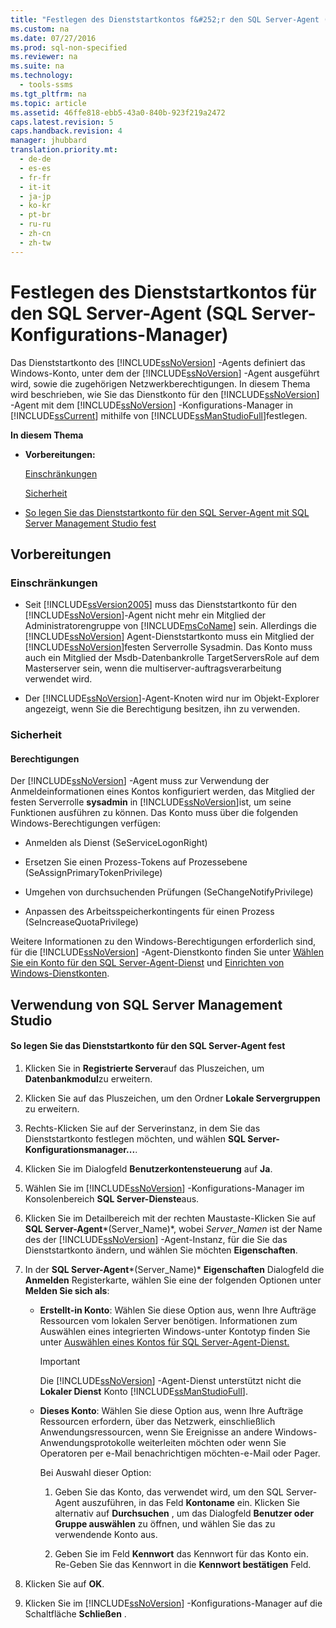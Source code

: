 ```yaml
---
title: "Festlegen des Dienststartkontos f&#252;r den SQL Server-Agent (SQL Server-Konfigurations-Manager)"
ms.custom: na
ms.date: 07/27/2016
ms.prod: sql-non-specified
ms.reviewer: na
ms.suite: na
ms.technology: 
  - tools-ssms
ms.tgt_pltfrm: na
ms.topic: article
ms.assetid: 46ffe818-ebb5-43a0-840b-923f219a2472
caps.latest.revision: 5
caps.handback.revision: 4
manager: jhubbard
translation.priority.mt: 
  - de-de
  - es-es
  - fr-fr
  - it-it
  - ja-jp
  - ko-kr
  - pt-br
  - ru-ru
  - zh-cn
  - zh-tw
---
```

# Festlegen des Dienststartkontos f&#252;r den SQL Server-Agent (SQL Server-Konfigurations-Manager)
Das Dienststartkonto des [!INCLUDE[ssNoVersion](../content/includes/ssNoVersion_md.md)] -Agents definiert das Windows-Konto, unter dem der [!INCLUDE[ssNoVersion](../content/includes/ssNoVersion_md.md)] -Agent ausgeführt wird, sowie die zugehörigen Netzwerkberechtigungen. In diesem Thema wird beschrieben, wie Sie das Dienstkonto für den [!INCLUDE[ssNoVersion](../content/includes/ssNoVersion_md.md)] -Agent mit dem [!INCLUDE[ssNoVersion](../content/includes/ssNoVersion_md.md)] -Konfigurations-Manager in [!INCLUDE[ssCurrent](../content/includes/ssCurrent_md.md)] mithilfe von [!INCLUDE[ssManStudioFull](../content/includes/ssManStudioFull_md.md)]festlegen.  
  
**In diesem Thema**  
  
-   **Vorbereitungen:**  
  
    [Einschränkungen](#Restrictions)  
  
    [Sicherheit](#Security)  
  
-   [So legen Sie das Dienststartkonto für den SQL Server-Agent mit SQL Server Management Studio fest](#SSMSProcedure)  
  
## <a name="BeforeYouBegin"></a>Vorbereitungen  
  
### <a name="Restrictions"></a>Einschränkungen  
  
-   Seit [!INCLUDE[ssVersion2005](../content/includes/ssVersion2005_md.md)] muss das Dienststartkonto für den [!INCLUDE[ssNoVersion](../content/includes/ssNoVersion_md.md)]-Agent nicht mehr ein Mitglied der Administratorengruppe von [!INCLUDE[msCoName](../content/includes/msCoName_md.md)] sein. Allerdings die [!INCLUDE[ssNoVersion](../content/includes/ssNoVersion_md.md)] Agent-Dienststartkonto muss ein Mitglied der [!INCLUDE[ssNoVersion](../content/includes/ssNoVersion_md.md)]festen Serverrolle Sysadmin. Das Konto muss auch ein Mitglied der Msdb-Datenbankrolle TargetServersRole auf dem Masterserver sein, wenn die multiserver-auftragsverarbeitung verwendet wird.  
  
-   Der [!INCLUDE[ssNoVersion](../content/includes/ssNoVersion_md.md)]-Agent-Knoten wird nur im Objekt-Explorer angezeigt, wenn Sie die Berechtigung besitzen, ihn zu verwenden.  
  
### <a name="Security"></a>Sicherheit  
  
#### <a name="Permissions"></a>Berechtigungen  
Der [!INCLUDE[ssNoVersion](../content/includes/ssNoVersion_md.md)] -Agent muss zur Verwendung der Anmeldeinformationen eines Kontos konfiguriert werden, das Mitglied der festen Serverrolle **sysadmin** in [!INCLUDE[ssNoVersion](../content/includes/ssNoVersion_md.md)]ist, um seine Funktionen ausführen zu können. Das Konto muss über die folgenden Windows-Berechtigungen verfügen:  
  
-   Anmelden als Dienst (SeServiceLogonRight)  
  
-   Ersetzen Sie einen Prozess\-Tokens auf Prozessebene (SeAssignPrimaryTokenPrivilege)  
  
-   Umgehen von durchsuchenden Prüfungen (SeChangeNotifyPrivilege)  
  
-   Anpassen des Arbeitsspeicherkontingents für einen Prozess (SeIncreaseQuotaPrivilege)  
  
Weitere Informationen zu den Windows-Berechtigungen erforderlich sind, für die [!INCLUDE[ssNoVersion](../content/includes/ssNoVersion_md.md)] -Agent-Dienstkonto finden Sie unter [Wählen Sie ein Konto für den SQL Server-Agent-Dienst](../content/Select-an-Account-for-the-SQL-Server-Agent-Service.md) und [Einrichten von Windows-Dienstkonten](assetId:///309b9dac-0b3a-4617-85ef-c4519ce9d014).  
  
## <a name="SSMSProcedure"></a>Verwendung von SQL Server Management Studio  
  
#### So legen Sie das Dienststartkonto für den SQL Server-Agent fest  
  
1.  Klicken Sie in **Registrierte Server**auf das Pluszeichen, um **Datenbankmodul**zu erweitern.  
  
2.  Klicken Sie auf das Pluszeichen, um den Ordner **Lokale Servergruppen** zu erweitern.  
  
3.  Rechts\-Klicken Sie auf der Serverinstanz, in dem Sie das Dienststartkonto festlegen möchten, und wählen **SQL Server-Konfigurationsmanager...**.  
  
4.  Klicken Sie im Dialogfeld **Benutzerkontensteuerung** auf **Ja**.  
  
5.  Wählen Sie im [!INCLUDE[ssNoVersion](../content/includes/ssNoVersion_md.md)] -Konfigurations-Manager im Konsolenbereich **SQL Server-Dienste**aus.  
  
6.  Klicken Sie im Detailbereich mit der rechten Maustaste\-Klicken Sie auf **SQL Server-Agent***(Server\_Name)*, wobei *Server\_Namen* ist der Name des der [!INCLUDE[ssNoVersion](../content/includes/ssNoVersion_md.md)] -Agent-Instanz, für die Sie das Dienststartkonto ändern, und wählen Sie möchten **Eigenschaften**.  
  
7.  In der **SQL Server-Agent***(Server\_Name)* **Eigenschaften** Dialogfeld die **Anmelden** Registerkarte, wählen Sie eine der folgenden Optionen unter **Melden Sie sich als**:  
  
    -   **Erstellt\-in Konto**: Wählen Sie diese Option aus, wenn Ihre Aufträge Ressourcen vom lokalen Server benötigen. Informationen zum Auswählen eines integrierten Windows\-unter Kontotyp finden Sie unter [Auswählen eines Kontos für SQL Server-Agent-Dienst.](http://msdn.microsoft.com/library/ms191543.aspx)  
  
        > [!IMPORTANT]  
        > Die [!INCLUDE[ssNoVersion](../content/includes/ssNoVersion_md.md)] -Agent-Dienst unterstützt nicht die **Lokaler Dienst** Konto [!INCLUDE[ssManStudioFull](../content/includes/ssManStudioFull_md.md)].  
  
    -   **Dieses Konto**: Wählen Sie diese Option aus, wenn Ihre Aufträge Ressourcen erfordern, über das Netzwerk, einschließlich Anwendungsressourcen, wenn Sie Ereignisse an andere Windows-Anwendungsprotokolle weiterleiten möchten oder wenn Sie Operatoren per e-Mail benachrichtigen möchten\-e-Mail oder Pager.  
  
        Bei Auswahl dieser Option:  
  
        1.  Geben Sie das Konto, das verwendet wird, um den SQL Server-Agent auszuführen, in das Feld **Kontoname** ein. Klicken Sie alternativ auf **Durchsuchen** , um das Dialogfeld **Benutzer oder Gruppe auswählen** zu öffnen, und wählen Sie das zu verwendende Konto aus.  
  
        2.  Geben Sie im Feld **Kennwort** das Kennwort für das Konto ein. Re\-Geben Sie das Kennwort in die **Kennwort bestätigen** Feld.  
  
8.  Klicken Sie auf **OK**.  
  
9. Klicken Sie im [!INCLUDE[ssNoVersion](../content/includes/ssNoVersion_md.md)] -Konfigurations-Manager auf die Schaltfläche **Schließen** .  
  
